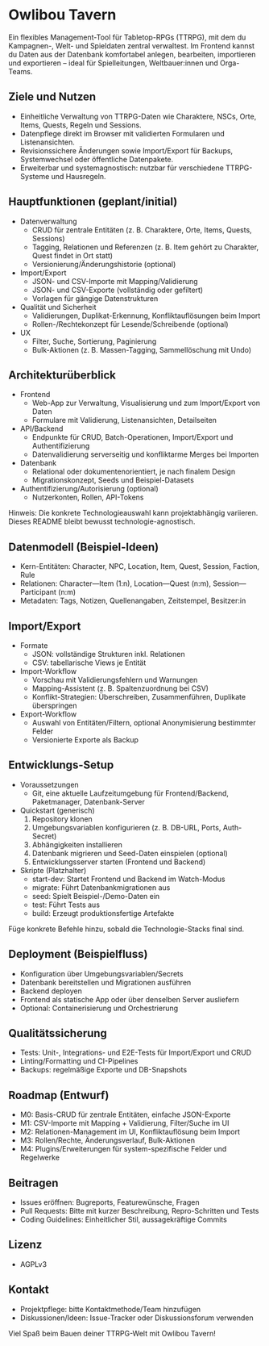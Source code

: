 # Owlibou Tavern

Ein flexibles Management-Tool für Tabletop-RPGs (TTRPG), mit dem du Kampagnen-, Welt- und Spieldaten zentral verwaltest. Im Frontend kannst du Daten aus der Datenbank komfortabel anlegen, bearbeiten, importieren und exportieren – ideal für Spielleitungen, Weltbauer:innen und Orga-Teams.

## Ziele und Nutzen
- Einheitliche Verwaltung von TTRPG-Daten wie Charaktere, NSCs, Orte, Items, Quests, Regeln und Sessions.
- Datenpflege direkt im Browser mit validierten Formularen und Listenansichten.
- Revisionssichere Änderungen sowie Import/Export für Backups, Systemwechsel oder öffentliche Datenpakete.
- Erweiterbar und systemagnostisch: nutzbar für verschiedene TTRPG-Systeme und Hausregeln.

## Hauptfunktionen (geplant/initial)
- Datenverwaltung
    - CRUD für zentrale Entitäten (z. B. Charaktere, Orte, Items, Quests, Sessions)
    - Tagging, Relationen und Referenzen (z. B. Item gehört zu Charakter, Quest findet in Ort statt)
    - Versionierung/Änderungshistorie (optional)
- Import/Export
    - JSON- und CSV-Importe mit Mapping/Validierung
    - JSON- und CSV-Exporte (vollständig oder gefiltert)
    - Vorlagen für gängige Datenstrukturen
- Qualität und Sicherheit
    - Validierungen, Duplikat-Erkennung, Konfliktauflösungen beim Import
    - Rollen-/Rechtekonzept für Lesende/Schreibende (optional)
- UX
    - Filter, Suche, Sortierung, Paginierung
    - Bulk-Aktionen (z. B. Massen-Tagging, Sammellöschung mit Undo)

## Architekturüberblick
- Frontend
    - Web-App zur Verwaltung, Visualisierung und zum Import/Export von Daten
    - Formulare mit Validierung, Listenansichten, Detailseiten
- API/Backend
    - Endpunkte für CRUD, Batch-Operationen, Import/Export und Authentifizierung
    - Datenvalidierung serverseitig und konfliktarme Merges bei Importen
- Datenbank
    - Relational oder dokumentenorientiert, je nach finalem Design
    - Migrationskonzept, Seeds und Beispiel-Datasets
- Authentifizierung/Autorisierung (optional)
    - Nutzerkonten, Rollen, API-Tokens

Hinweis: Die konkrete Technologieauswahl kann projektabhängig variieren. Dieses README bleibt bewusst technologie-agnostisch.

## Datenmodell (Beispiel-Ideen)
- Kern-Entitäten: Character, NPC, Location, Item, Quest, Session, Faction, Rule
- Relationen: Character—Item (1:n), Location—Quest (n:m), Session—Participant (n:m)
- Metadaten: Tags, Notizen, Quellenangaben, Zeitstempel, Besitzer:in

## Import/Export
- Formate
    - JSON: vollständige Strukturen inkl. Relationen
    - CSV: tabellarische Views je Entität
- Import-Workflow
    - Vorschau mit Validierungsfehlern und Warnungen
    - Mapping-Assistent (z. B. Spaltenzuordnung bei CSV)
    - Konflikt-Strategien: Überschreiben, Zusammenführen, Duplikate überspringen
- Export-Workflow
    - Auswahl von Entitäten/Filtern, optional Anonymisierung bestimmter Felder
    - Versionierte Exporte als Backup

## Entwicklungs-Setup
- Voraussetzungen
    - Git, eine aktuelle Laufzeitumgebung für Frontend/Backend, Paketmanager, Datenbank-Server
- Quickstart (generisch)
    1. Repository klonen
    2. Umgebungsvariablen konfigurieren (z. B. DB-URL, Ports, Auth-Secret)
    3. Abhängigkeiten installieren
    4. Datenbank migrieren und Seed-Daten einspielen (optional)
    5. Entwicklungsserver starten (Frontend und Backend)
- Skripte (Platzhalter)
    - start-dev: Startet Frontend und Backend im Watch-Modus
    - migrate: Führt Datenbankmigrationen aus
    - seed: Spielt Beispiel-/Demo-Daten ein
    - test: Führt Tests aus
    - build: Erzeugt produktionsfertige Artefakte

Füge konkrete Befehle hinzu, sobald die Technologie-Stacks final sind.

## Deployment (Beispielfluss)
- Konfiguration über Umgebungsvariablen/Secrets
- Datenbank bereitstellen und Migrationen ausführen
- Backend deployen
- Frontend als statische App oder über denselben Server ausliefern
- Optional: Containerisierung und Orchestrierung

## Qualitätssicherung
- Tests: Unit-, Integrations- und E2E-Tests für Import/Export und CRUD
- Linting/Formatting und CI-Pipelines
- Backups: regelmäßige Exporte und DB-Snapshots

## Roadmap (Entwurf)
- M0: Basis-CRUD für zentrale Entitäten, einfache JSON-Exporte
- M1: CSV-Importe mit Mapping + Validierung, Filter/Suche im UI
- M2: Relationen-Management im UI, Konfliktauflösung beim Import
- M3: Rollen/Rechte, Änderungsverlauf, Bulk-Aktionen
- M4: Plugins/Erweiterungen für system-spezifische Felder und Regelwerke

## Beitragen
- Issues eröffnen: Bugreports, Featurewünsche, Fragen
- Pull Requests: Bitte mit kurzer Beschreibung, Repro-Schritten und Tests
- Coding Guidelines: Einheitlicher Stil, aussagekräftige Commits

## Lizenz
- AGPLv3

## Kontakt
- Projektpflege: bitte Kontaktmethode/Team hinzufügen
- Diskussionen/Ideen: Issue-Tracker oder Diskussionsforum verwenden

Viel Spaß beim Bauen deiner TTRPG-Welt mit Owlibou Tavern!
